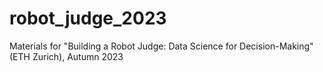# robot_judge_2023
Materials for "Building a Robot Judge: Data Science for Decision-Making" (ETH Zurich), Autumn 2023
